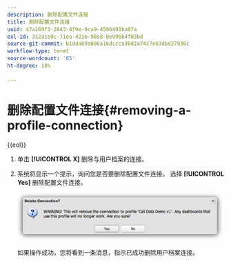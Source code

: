 ```yaml
---
description: 删除配置文件连接
title: 删除配置文件连接
uuid: 47a169f3-2843-4f9e-9ca9-4596491ba07a
exl-id: 312ace0c-71ea-4216-98e8-0e99bb4f83bd
source-git-commit: b1dda69a606a16dccca30d2a74c7e63dbd27936c
workflow-type: tm+mt
source-wordcount: '65'
ht-degree: 18%

---
```


# 删除配置文件连接{#removing-a-profile-connection}

{{eol}}

1. 单击 **[!UICONTROL X]** 删除与用户档案的连接。
1. 系统将显示一个提示，询问您是否要删除配置文件连接。 选择 **[!UICONTROL Yes]** 删除配置文件连接。

   ![](assets/delete_connection.png)

   如果操作成功，您将看到一条消息，指示已成功删除用户档案连接。
